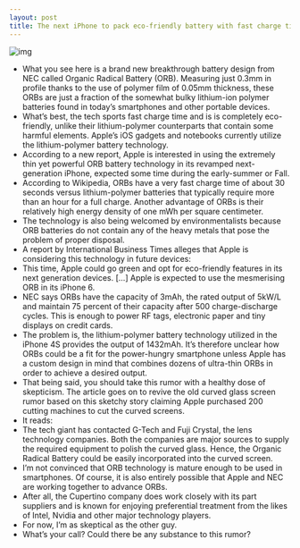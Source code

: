 ```yaml
---
layout: post
title: The next iPhone to pack eco-friendly battery with fast charge time?
---
```

![img](http://media.idownloadblog.com/wp-content/uploads/2012/04/NEC-Organic-Radical-Battery.jpg)
* What you see here is a brand new breakthrough battery design from NEC called Organic Radical Battery (ORB). Measuring just 0.3mm in profile thanks to the use of polymer film of 0.05mm thickness, these ORBs are just a fraction of the somewhat bulky lithium-ion polymer batteries found in today’s smartphones and other portable devices.
* What’s best, the tech sports fast charge time and is is completely eco-friendly, unlike their lithium-polymer counterparts that contain some harmful elements. Apple’s iOS gadgets and notebooks currently utilize the lithium-polymer battery technology.
* According to a new report, Apple is interested in using the extremely thin yet powerful ORB battery technology in its revamped next-generation iPhone, expected some time during the early-summer or Fall.
* According to Wikipedia, ORBs have a very fast charge time of about 30 seconds versus lithium-polymer batteries that typically require more than an hour for a full charge. Another advantage of ORBs is their relatively high energy density of one mWh per square centimeter.
* The technology is also being welcomed by environmentalists because ORB batteries do not contain any of the heavy metals that pose the problem of proper disposal.
* A report by International Business Times alleges that Apple is considering this technology in future devices:
* This time, Apple could go green and opt for eco-friendly features in its next generation devices. […] Apple is expected to use the mesmerising ORB in its iPhone 6.
* NEC says ORBs have the capacity of 3mAh, the rated output of 5kW/L and maintain 75 percent of their capacity after 500 charge-discharge cycles. This is enough to power RF tags, electronic paper and tiny displays on credit cards.
* The problem is, the lithium-polymer battery technology utilized in the iPhone 4S provides the output of 1432mAh. It’s therefore unclear how ORBs could be a fit for the power-hungry smartphone unless Apple has a custom design in mind that combines dozens of ultra-thin ORBs in order to achieve a desired output.
* That being said, you should take this rumor with a healthy dose of skepticism. The article goes on to revive the old curved glass screen rumor based on this sketchy story claiming Apple purchased 200 cutting machines to cut the curved screens.
* It reads:
* The tech giant has contacted G-Tech and Fuji Crystal, the lens technology companies. Both the companies are major sources to supply the required equipment to polish the curved glass. Hence, the Organic Radical Battery could be easily incorporated into the curved screen.
* I’m not convinced that ORB technology is mature enough to be used in smartphones. Of course, it is also entirely possible that Apple and NEC are working together to advance ORBs.
* After all, the Cupertino company does work closely with its part suppliers and is known for enjoying preferential treatment from the likes of Intel, Nvidia and other major technology players.
* For now, I’m as skeptical as the other guy.
* What’s your call? Could there be any substance to this rumor?

